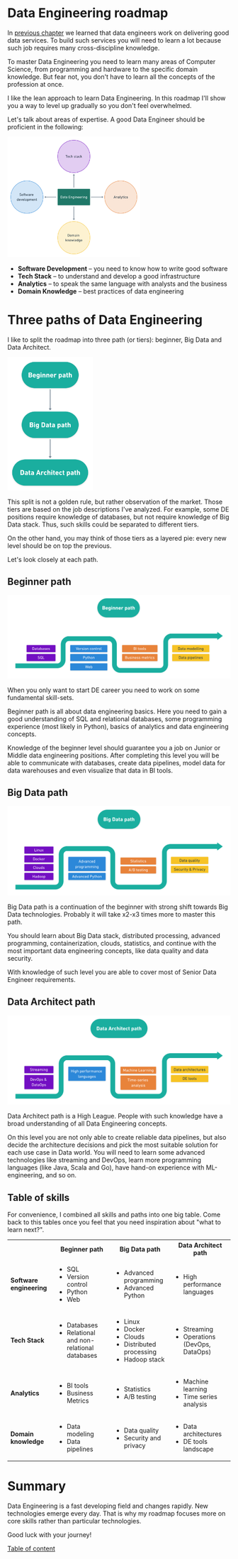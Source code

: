 # Data Engineering roadmap

In [previous chapter](1.1-what-is-data-engineering.md) we learned that data engineers work on delivering good data services. To build such services you will need to learn a lot because such job requires many cross-discipline knowledge.

To master Data Engineering you need to learn many areas of Computer Science, from programming and hardware to the specific domain knowledge. But fear not, you don't have to learn all the concepts of the profession at once. 

I like the lean approach to learn Data Engineering. In this roadmap I'll show you a way to level up gradually so you don't feel overwhelmed.

Let's talk about areas of expertise. A good Data Engineer should be proficient in the following:

<img width=300 src="img/fig-1-de-required-areas.png"/>

- **Software Development** – you need to know how to write good software
- **Tech Stack** – to understand and develop a good infrastructure
- **Analytics** – to speak the same language with analysts and the business
- **Domain Knowledge** – best practices of data engineering

# Three paths of Data Engineering

I like to split the roadmap into three path (or tiers): beginner, Big Data and Data Architect.

<img height="300" src="img/fig--high-level-roadmap.png" alt="High-level overview of the roadmap"/>

This split is not a golden rule, but rather observation of the market. Those tiers are based on the job descriptions I've analyzed. For example, some DE positions require knowledge of databases, but not require knowledge of Big Data stack. Thus, such skills could be separated to different tiers.

On the other hand, you may think of those tiers as a layered pie: every new level should be on top the previous.

Let's look closely at each path.

## Beginner path

<img src="img/fig--beginner-path.png" alt="Basics of data engineering diagram"/>

When you only want to start DE career you need to work on some fundamental skill-sets.

Beginner path is all about data engineering basics. Here you need to gain a good understanding of SQL and relational databases, some programming experience (most likely in Python), basics of analytics and data engineering concepts.

Knowledge of the beginner level should guarantee you a job on Junior or Middle data engineering positions. After completing this level you will be able to communicate with databases, create data pipelines, model data for data warehouses and even visualize that data in BI tools.

## Big Data path

<img src="img/fig--big-data-path.png" alt="Big Data engineering diagram"/>

Big Data path is a continuation of the beginner with strong shift towards Big Data technologies. Probably it will take x2-x3 times more to master this path. 

You should learn about Big Data stack, distributed processing, advanced programming, containerization, clouds, statistics, and continue with the most important data engineering concepts, like data quality and data security. 

With knowledge of such level you are able to cover most of Senior Data Engineer requirements.


## Data Architect path

<img src="img/fig--data-architect-path.png" alt="Data Architects diagram"/>

Data Architect path is a High League. People with such knowledge have a broad understanding of all Data Engineering concepts. 

On this level you are not only able to create reliable data pipelines, but also decide the architecture decisions and pick the most suitable solution for each use case in Data world. You will need to learn some advanced technologies like streaming and DevOps, learn more programming languages (like Java, Scala and Go), have hand-on experience with ML-engineering, and so on.


## Table of skills

For convenience, I combined all skills and paths into one big table. Come back to this tables once you feel that you need inspiration about "what to learn next?".

<table>
  <tr>
    <th></th>
    <th>Beginner path</th>
    <th>Big Data path</th>
    <th>Data Architect path</th>
  </tr>
  <tr>
    <td><b>Software engineering</b></td>
    <td>
        <ul>
            <li>SQL</li>
            <li>Version control</li>
            <li>Python</li>
            <li>Web</li>
        </ul>
    </td>
    <td>
        <ul>
            <li>Advanced programming</li>
            <li>Advanced Python</li>
        </ul>
    </td>
    <td>
        <ul>
            <li>High performance languages</li>
        </ul>
    </td>
  </tr>
  <tr>
    <td><b>Tech Stack</b></td>
    <td>
        <ul>
            <li>Databases</li>
            <li>Relational and non-relational databases</li>
        </ul>
    </td>
    <td>
        <ul>
            <li>Linux</li>
            <li>Docker</li>
            <li>Clouds</li>
            <li>Distributed processing</li>
            <li>Hadoop stack</li>
        </ul>
    </td>
    <td>
        <ul>
            <li>Streaming</li>
            <li>Operations (DevOps, DataOps)</li>
        </ul>
    </td>
  </tr>
  <tr>
    <td><b>Analytics</b></td>
    <td>
        <ul>
            <li>BI tools</li>
            <li>Business Metrics</li>
        </ul>
    </td>
    <td>
        <ul>
            <li>Statistics</li>
            <li>A/B testing</li>
        </ul>
    </td>
    <td>
        <ul>
            <li>Machine learning</li>
            <li>Time series analysis</li>
        </ul>
    </td>
  </tr>
  <tr>
    <td><b>Domain knowledge</b></td>
    <td>
        <ul>
            <li>Data modeling</li>
            <li>Data pipelines</li>
        </ul>
    </td>
    <td>
        <ul>
            <li>Data quality</li>
            <li>Security and privacy</li>
        </ul>
    </td>
    <td>
        <ul>
            <li>Data architectures</li>
            <li>DE tools landscape</li>
        </ul>
    </td>
  </tr>
</table>

# Summary

Data Engineering is a fast developing field and changes rapidly. New technologies emerge every day. That is why my roadmap focuses more on core skills rather than particular technologies.

Good luck with your journey!

[Table of content](https://github.com/oleg-agapov/data-engineering-book#table-of-content)
